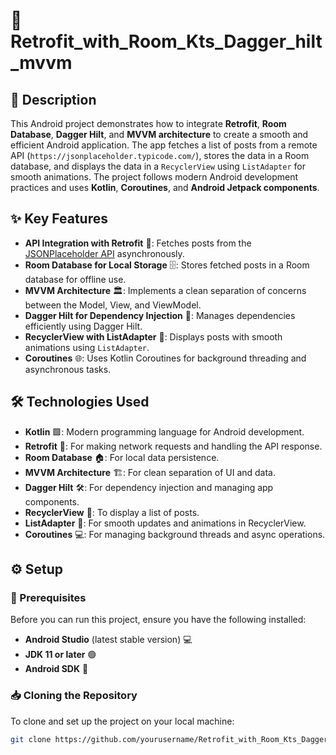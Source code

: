 # 🚀 Retrofit_with_Room_Kts_Dagger_hilt_mvvm

## 📖 Description

This Android project demonstrates how to integrate **Retrofit**, **Room Database**, **Dagger Hilt**, and **MVVM architecture** to create a smooth and efficient Android application. The app fetches a list of posts from a remote API (`https://jsonplaceholder.typicode.com/`), stores the data in a Room database, and displays the data in a `RecyclerView` using `ListAdapter` for smooth animations. The project follows modern Android development practices and uses **Kotlin**, **Coroutines**, and **Android Jetpack components**.

## ✨ Key Features

- **API Integration with Retrofit** 🔌: Fetches posts from the [JSONPlaceholder API](https://jsonplaceholder.typicode.com/) asynchronously.
- **Room Database for Local Storage** 🗄️: Stores fetched posts in a Room database for offline use.
- **MVVM Architecture** 🏛️: Implements a clean separation of concerns between the Model, View, and ViewModel.
- **Dagger Hilt for Dependency Injection** 💉: Manages dependencies efficiently using Dagger Hilt.
- **RecyclerView with ListAdapter** 🧳: Displays posts with smooth animations using `ListAdapter`.
- **Coroutines** 🌐: Uses Kotlin Coroutines for background threading and asynchronous tasks.

## 🛠️ Technologies Used

- **Kotlin** 🟩: Modern programming language for Android development.
- **Retrofit** 🔄: For making network requests and handling the API response.
- **Room Database** 🏠: For local data persistence.
- **MVVM Architecture** 🏗️: For clean separation of UI and data.
- **Dagger Hilt** 🛠️: For dependency injection and managing app components.
- **RecyclerView** 📜: To display a list of posts.
- **ListAdapter** 🎨: For smooth updates and animations in RecyclerView.
- **Coroutines** 💻: For managing background threads and async operations.

## ⚙️ Setup

### 🔑 Prerequisites

Before you can run this project, ensure you have the following installed:

- **Android Studio** (latest stable version) 💻
- **JDK 11 or later** 🟢
- **Android SDK** 📱

### 📥 Cloning the Repository

To clone and set up the project on your local machine:

```bash
git clone https://github.com/yourusername/Retrofit_with_Room_Kts_Dagger_hilt_mvvm.git
